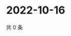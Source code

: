 # 2022-10-16

共 0 条

<!-- BEGIN WEIBO -->
<!-- 最后更新时间 Sun Oct 16 2022 07:21:23 GMT+0800 (China Standard Time) -->

<!-- END WEIBO -->

